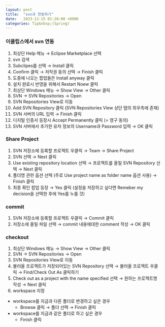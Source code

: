 ```yaml
---
layout: post
title:  "svn과 연동하기"
date:   2023-12-15 01:28:00 +0900
categories: Tip&nbsp;(Spring)
---
```


### 이클립스에서 svn 연동

1. 최상단 Help 메뉴 → Eclipse Marketplace 선택
2. svn 검색
3. Subclipes를 선택 → Install 클릭
4. Confirm 클릭 → 저작권 동의 선택 → Finish 클릭
5. 도중에 나오는 팝업들은 Install anyway 클릭
6. 설치 완료시 반영을 위해서 Restart Noew 클릭
7. 최상단 Windows 메뉴 → Show View → Other 클릭
8. SVN → SVN Repositories → Open
9. SVN Repositories View로 이동
10. Add SVN Repository 클릭 (SVN Repositories View 상단 탭의 최우측에 존재)
11. SVN 서버의 URL 입력 → Finish 클릭
12. 디지털 인증서 등장시 Accept Permanently 클릭 (= 영구 동의)
13. SVN 서버에서 추가한 유저 정보의 Username과 Password 입력 → OK 클릭

### Share Project

1. SVN 저장소에 등록할 프로젝트 우클릭 → Team → Share Project
2. SVN 선택 → Next 클릭
3. Use existing repository location 선택 → 프로젝트를 올릴 SVN Repository 선택 → Next 클릭
4. 폴더명 관련 옵션 선택 (주로 Use project name as folder name 옵션 사용) → Finish 클릭
5. 최종 확인 팝업 등장 → Yes 클릭 (설정을 저장하고 싶다면 Remeber my decision을 선택한 후에 Yes를 누를 것)

### commit

1. SVN 저장소에 등록할 프로젝트 우클릭 → Commit 클릭
2. 저장소에 올릴 파일 선택 → commit 내용에대한 comment 작성 → OK 클릭

### checkout

1. 최상단 Windows 메뉴 → Show View → Other 클릭
2. SVN → SVN Repositories → Open
3. SVN Repositories View로 이동
4. 불러올 프로젝트가 저장되어있는 SVN Repository 선택 → 불러올 프로젝트 우클릭 → Find/Check Out As 클릭하기
5. Check out as a project with the name specified 선택 → 원하는 프로젝트명 작성 → Next 클릭
6. workspace 지정
  - workspace를 지금과 다른 폴더로 변경하고 싶은 경우
    - Browse 클릭 → 폴더 선택 → Finish 클릭
  - workspace를 지금과 같은 폴더로 하고 싶은 경우
    - Finish 클릭